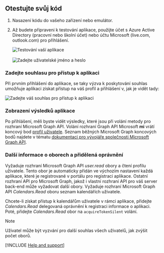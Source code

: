 ## <a name="test-your-code"></a>Otestujte svůj kód

1. Nasazení kódu do vašeho zařízení nebo emulátor.

2. Až budete připraveni k testování aplikace, použijte účet s Azure Active Directory (pracovní nebo školní účet) nebo účtu Microsoft (live.com, outlook.com) pro přihlášení. 

    ![Testování vaší aplikace](media/active-directory-develop-guidedsetup-android-test/mainwindow.png)
    <br/><br/>
    ![Zadejte uživatelské jméno a heslo](media/active-directory-develop-guidedsetup-android-test/usernameandpassword.png)

### <a name="provide-consent-for-application-access"></a>Zadejte souhlasu pro přístup k aplikaci
Při prvním přihlášení do aplikace, se taky výzva k poskytování souhlas umožňuje aplikaci získat přístup na váš profil a přihlášení v, jak je vidět tady: 

![Zadejte váš souhlas pro přístup k aplikaci](media/active-directory-develop-guidedsetup-android-test/androidconsent.png)


### <a name="view-application-results"></a>Zobrazení výsledků aplikace
Po přihlášení, měli byste vidět výsledky, které jsou při volání metody pro rozhraní Microsoft Graph API. Volání rozhraní Graph API Microsoft **mi** vrátí koncový bod [profil uživatele](https://graph.microsoft.com/v1.0/me). Seznam běžných Microsoft Graph koncových bodů najdete v tématu [dokumentaci pro vývojáře společnosti Microsoft Graph API](https://developer.microsoft.com/graph/docs#common-microsoft-graph-queries).

<!--start-collapse-->
### <a name="more-information-about-scopes-and-delegated-permissions"></a>Další informace o oborech a přidělená oprávnění

Vyžaduje rozhraní Microsoft Graph API *user.read* obory a čtení profilu uživatele. Tento obor je automaticky přidán ve výchozím nastavení každá aplikace, které je registrované v portálu pro registraci aplikace. Ostatní rozhraní API pro Microsoft Graph, jakož i vlastní rozhraní API pro váš server back-end může vyžadovat další obory. Vyžaduje rozhraní Microsoft Graph API *Calendars.Read* oboru seznam kalendářích uživatele. 

Chcete-li získat přístup k kalendářům uživatele v rámci aplikace, přidejte *Calendars.Read* delegovaná oprávnění k registraci informace o aplikaci. Poté, přidejte *Calendars.Read* obor na `acquireTokenSilent` volání. 

>[!NOTE]
>Uživatel může být vyzvání pro další souhlas všech uživatelů, jak zvýšit počet oborů.

<!--end-collapse-->

[!INCLUDE  [Help and support](active-directory-develop-help-support-include.md)]
